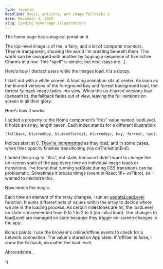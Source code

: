 ```yaml
---
type: reverie
headline: Magic, artistry, and image fallbacks 2
date: November 4, 2019
slug: Loading home-page illustrations
---
```


The home page has a magical portal on it. 

The top-level image is of me, a fairy, and a lot of computer monitors. They're transparent, showing the world I'm creating beneath them. This world can be swapped with another by tapping a sequence of five active Charms in a row. This "spell" is simple, but neat (says me...).

Here's how I distract users while the images load. It's a doozy.

I start out with a white screen. A loading animation sits at center. As soon as the blurred versions of the foreground boy and forrest background load, the forrest fallback image fades into view. When the un-blurred versions load (beneath it), the fallback fades out of view, leaving the full versions on screen in all thier glory. 

Here’s how it works. 

I added a property to the Home component’s "this" value named loadLevel. It holds an array, length seven. Each index stands for a different illustration: 

    [fallback, blurredBoy, blurredForrest, blurredNyc, boy, forrest, nyc]. 

Indices start at 0. [They're incremented](https://github.com/abelsj60/jamesabels.net/blob/54f0b67ad19c3c36da105a58775b79cab209e41e/app/home/Home.jsx#L163) as they load, and in some cases, when thier opacity finishes transitioning (via onTransitionEnd). 

I added the array to "this", not state, because I didn't want to change the on-screen state of the app every time an individual image loads or transitions. I've found that running setState during CSS transitions can be problematic. Sometimes it breaks things (event in React 16+ w/Fibre), so I wanted to minimize this.

Now here's the magic. 

Each time an element of the array changes, I run an [updateLoadLevel](https://github.com/abelsj60/jamesabels.net/blob/54f0b67ad19c3c36da105a58775b79cab209e41e/app/home/Home.jsx#L281) function. It sums different sets of values within the array to decide where we are in the loading process. As certain milestones are hit, the loadLevel on state is incremented from 0 to 1 to 2 to 3 (on initial load). The changes to loadLevel are managed on state because they trigger on-screen changes in the app.

Bonus points: I use the browser's online/offline events to check for a network connection. The value's stored on App state. If 'offline' is false, I show the Fallback, no matter the load level.

Abracadabra...

-j